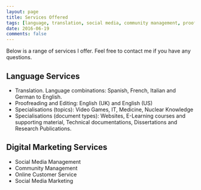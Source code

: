 ```yaml
---
layout: page
title: Services Offered
tags: [language, translation, social media, community management, proofreading, editing, english, german, italian, spanish, french]
date: 2016-06-19
comments: false
---
```


Below is a range of services I offer. Feel free to contact me if you have any questions.

## Language Services
- Translation. Language combinations: Spanish, French, Italian and German to English.
- Proofreading and Editing: English (UK) and English (US)
- Specialisations (topics): Video Games, IT, Medicine, Nuclear Knowledge
- Specialisations (document types): Websites, E-Learning courses and supporting material, Technical documentations, Dissertations and Research Publications.

## Digital Marketing Services
- Social Media Management
- Community Management
- Online Customer Service
- Social Media Marketing
